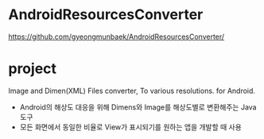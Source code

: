 # AndroidResourcesConverter
https://github.com/gyeongmunbaek/AndroidResourcesConverter/

# project
Image and Dimen(XML) Files converter, To various resolutions. for Android.

- Android의 해상도 대응을 위해 Dimens와 Image를 해상도별로 변환해주는 Java 도구
- 모든 화면에서 동일한 비율로 View가 표시되기를 원하는 앱을 개발할 때 사용
